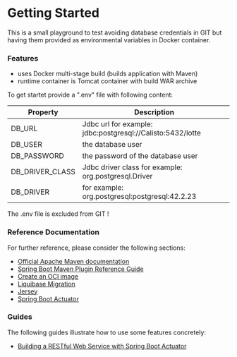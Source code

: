 # Getting Started

This is a small playground to test avoiding database credentials in GIT but having them provided as environmental 
variables in Docker container. 

### Features
* uses Docker multi-stage build (builds application with Maven)
* runtime container is Tomcat container with build WAR archive 

To get startet provide a ".env" file with following content:

| Property        | Description                                                |
|-----------------|------------------------------------------------------------|
| DB_URL          | Jdbc url for example: jdbc:postgresql://Calisto:5432/lotte |
| DB_USER         | the database user                                          |
| DB_PASSWORD     | the password of the database user                          |
| DB_DRIVER_CLASS | Jdbc driver class for example: org.postgresql.Driver       |
| DB_DRIVER       | for example: org.postgresql:postgresql:42.2.23             |

The .env file is excluded from GIT !




### Reference Documentation
For further reference, please consider the following sections:

* [Official Apache Maven documentation](https://maven.apache.org/guides/index.html)
* [Spring Boot Maven Plugin Reference Guide](https://docs.spring.io/spring-boot/docs/2.5.3/maven-plugin/reference/html/)
* [Create an OCI image](https://docs.spring.io/spring-boot/docs/2.5.3/maven-plugin/reference/html/#build-image)
* [Liquibase Migration](https://docs.spring.io/spring-boot/docs/2.5.3/reference/htmlsingle/#howto-execute-liquibase-database-migrations-on-startup)
* [Jersey](https://docs.spring.io/spring-boot/docs/2.5.3/reference/htmlsingle/#boot-features-jersey)
* [Spring Boot Actuator](https://docs.spring.io/spring-boot/docs/2.5.3/reference/htmlsingle/#production-ready)

### Guides
The following guides illustrate how to use some features concretely:

* [Building a RESTful Web Service with Spring Boot Actuator](https://spring.io/guides/gs/actuator-service/)

